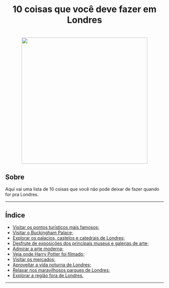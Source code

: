 <h1 align = "center">
10 coisas que você deve fazer em Londres
</h1>

<h1 align = "center">
<img src = "https://media.posterlounge.com/img/products/720000/714897/714897_poster.jpg" height="400">
</h1>

## Sobre

Aqui vai uma lista de 10 coisas que você não pode deixar de fazer quando for pra Londres.

---

## Índice

- [Visitar os pontos turísticos mais famosos;]()
- [Visitar o Buckingham Palace;]()
- [Explorar os palacios, castelos e catedrais de Londres;]()
- [Desfrute de exposições dos principais museus e galerias de arte;]()
- [Admirar a arte moderna;]()
- [Veja onde Harry Potter foi filmado;]()
- [Visitar os mercados;]()
- [Aproveitar a vida noturna de Londres;]()
- [Relaxar nos maravilhosos parques de Londres;]()
- [Explorar a região fora de Londres.]()

---
